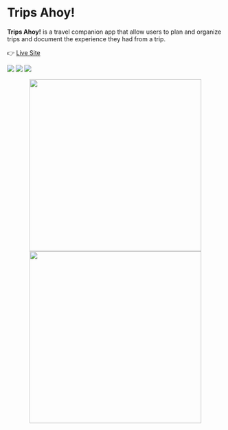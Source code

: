 
# Trips Ahoy! 
<strong>Trips Ahoy!</strong> is a travel companion app that allow users to plan and organize trips and document the experience they had from a trip.

👉 [Live Site](https://ikeronx.github.io/trips_ahoy/) 

 <img src="https://64.media.tumblr.com/8aaf5f9d0b283649e3c9e0c1c20fc94e/7a304604733b3e51-8b/s1280x1920/f4158e9fb0c160341dd4236d9a4d7b20778dc7e3.pnj" target="_blank"/>

<img src="https://64.media.tumblr.com/0da788c090ddb6dac0053a31d8d62cb2/7a304604733b3e51-eb/s1280x1920/f2968a24cfa0bf489ba3313a0a952cf270e157f7.pnj" target="_blank"/>

<img src="https://64.media.tumblr.com/7bb70c21ed770be463f7dcab004f2428/7a304604733b3e51-23/s1280x1920/c8ef2f6a727210718014788786062a2c71f42937.pnj" target="_blank"/>

<p float="left"  align='middle'>
  <img align="top" src="https://64.media.tumblr.com/8dae75ce7556aa4302520e2456e63dec/7a304604733b3e51-7f/s2048x3072/2bb0d169d276cd05a9a30b308c58edd78d8e0ff0.pnj" width="400px" />
  <img align="top" src="https://64.media.tumblr.com/c9ff97afa4eba4a9d2d3c8ff800896be/7a304604733b3e51-73/s2048x3072/ee2179692ae6564176bf2344f998f7e2fe976ecf.pnj" width="400px" /> 
</p>
